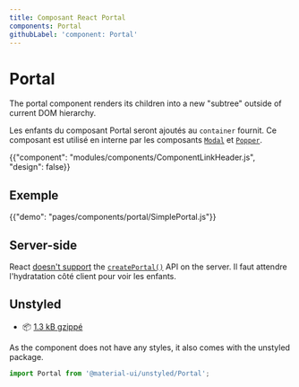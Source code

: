 ```yaml
---
title: Composant React Portal
components: Portal
githubLabel: 'component: Portal'
---
```


# Portal

<p class="description">The portal component renders its children into a new "subtree" outside of current DOM hierarchy.</p>

Les enfants du composant Portal seront ajoutés au `container` fournit. Ce composant est utilisé en interne par les composants [`Modal`](/components/modal/) et [`Popper`](/components/popper/).

{{"component": "modules/components/ComponentLinkHeader.js", "design": false}}

## Exemple

{{"demo": "pages/components/portal/SimplePortal.js"}}

## Server-side

React [doesn't support](https://github.com/facebook/react/issues/13097) the [`createPortal()`](https://reactjs.org/docs/portals.html) API on the server. Il faut attendre l'hydratation côté client pour voir les enfants.

## Unstyled

- 📦 [1.3 kB gzippé](/size-snapshot)

As the component does not have any styles, it also comes with the unstyled package.

```js
import Portal from '@material-ui/unstyled/Portal';
```
